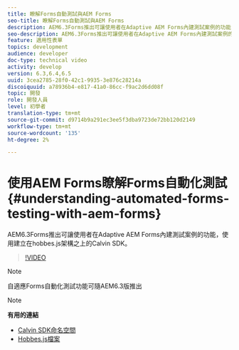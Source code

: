 ```yaml
---
title: 瞭解Forms自動測試與AEM Forms
seo-title: 瞭解Forms自動測試與AEM Forms
description: AEM6.3Forms推出可讓使用者在Adaptive AEM Forms內建測試案例的功能，使用建立在hobbes.js架構上的Calvin SDK
seo-description: AEM6.3Forms推出可讓使用者在Adaptive AEM Forms內建測試案例的功能，使用建立在hobbes.js架構上的Calvin SDK
feature: 適用性表單
topics: development
audience: developer
doc-type: technical video
activity: develop
version: 6.3,6.4,6.5
uuid: 3cea2785-28f0-42c1-9935-3e876c28214a
discoiquuid: a78936b4-e817-41a0-86cc-f9ac2d6dd08f
topic: 開發
role: 開發人員
level: 初學者
translation-type: tm+mt
source-git-commit: d9714b9a291ec3ee5f3dba9723de72bb120d2149
workflow-type: tm+mt
source-wordcount: '135'
ht-degree: 2%

---
```



# 使用AEM Forms瞭解Forms自動化測試{#understanding-automated-forms-testing-with-aem-forms}

AEM6.3Forms推出可讓使用者在Adaptive AEM Forms內建測試案例的功能，使用建立在hobbes.js架構之上的Calvin SDK。

>[!VIDEO](https://video.tv.adobe.com/v/19700/)

>[!NOTE]
>
>自適應Forms自動化測試功能可隨AEM6.3版推出

>[!NOTE]
>
>**有用的連結**
>
>* [Calvin SDK命名空間](https://helpx.adobe.com/aem-forms/6-3/calvin-sdk-javascript-api/calvin.html)
>* [Hobbes.js檔案](https://docs.adobe.com/docs/en/aem/6-3/develop/ref/test-api/index.html)

